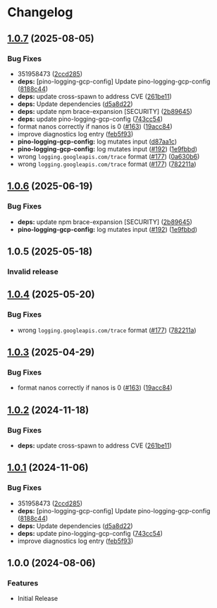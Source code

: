 # Changelog
<!-- markdownlint-disable -->

## [1.0.7](https://github.com/nielm/cloud-solutions/compare/pino-logging-gcp-config-v1.0.6...pino-logging-gcp-config-v1.0.7) (2025-08-05)


### Bug Fixes

* 351958473 ([2ccd285](https://github.com/nielm/cloud-solutions/commit/2ccd2858e6fef6da828a705d264eb6e81d3bd4ef))
* **deps:** [pino-logging-gcp-config] Update pino-logging-gcp-config ([8188c44](https://github.com/nielm/cloud-solutions/commit/8188c44966c14217100ecf1a905dd6f8b08d6bfd))
* **deps:** update cross-spawn to address CVE ([261be11](https://github.com/nielm/cloud-solutions/commit/261be1157445d188e5eb48ae30b0196bde180757))
* **deps:** Update dependencies ([d5a8d22](https://github.com/nielm/cloud-solutions/commit/d5a8d22769796e90d67ddcc0477c206d12abcbf7))
* **deps:** update npm brace-expansion [SECURITY] ([2b89645](https://github.com/nielm/cloud-solutions/commit/2b89645aee6532234218950dfbcd8e8340b4b6df))
* **deps:** update pino-logging-gcp-config ([743cc54](https://github.com/nielm/cloud-solutions/commit/743cc54f76e5991be846be3cabb56b5b43365855))
* format nanos correctly if nanos is 0 ([#163](https://github.com/nielm/cloud-solutions/issues/163)) ([19acc84](https://github.com/nielm/cloud-solutions/commit/19acc8438b5f433ab3b8b82bec6741d1920a23f6))
* improve diagnostics log entry ([feb5f93](https://github.com/nielm/cloud-solutions/commit/feb5f9399dc31868cf57d812fbbe845849fa7240))
* **pino-logging-gcp-config:** log mutates input ([d87aa1c](https://github.com/nielm/cloud-solutions/commit/d87aa1c88bd9b90074eb3ed1a85c67bf0a1aafbb))
* **pino-logging-gcp-config:** log mutates input ([#192](https://github.com/nielm/cloud-solutions/issues/192)) ([1e9fbbd](https://github.com/nielm/cloud-solutions/commit/1e9fbbdb461a92339d8a5649c613e9e07972cb07))
* wrong `logging.googleapis.com/trace` format ([#177](https://github.com/nielm/cloud-solutions/issues/177)) ([0a630b6](https://github.com/nielm/cloud-solutions/commit/0a630b646da0af802f756168eb1ca0de51209eb4))
* wrong `logging.googleapis.com/trace` format ([#177](https://github.com/nielm/cloud-solutions/issues/177)) ([782211a](https://github.com/nielm/cloud-solutions/commit/782211a58e22447cf61be8edf789d2cad0471649))

## [1.0.6](https://github.com/GoogleCloudPlatform/cloud-solutions/compare/pino-logging-gcp-config-v1.0.4...pino-logging-gcp-config-v1.0.6) (2025-06-19)


### Bug Fixes

* **deps:** update npm brace-expansion [SECURITY] ([2b89645](https://github.com/GoogleCloudPlatform/cloud-solutions/commit/2b89645aee6532234218950dfbcd8e8340b4b6df))
* **pino-logging-gcp-config:** log mutates input ([#192](https://github.com/GoogleCloudPlatform/cloud-solutions/issues/192)) ([1e9fbbd](https://github.com/GoogleCloudPlatform/cloud-solutions/commit/1e9fbbdb461a92339d8a5649c613e9e07972cb07))

## 1.0.5 (2025-05-18)

### Invalid release

## [1.0.4](https://github.com/GoogleCloudPlatform/cloud-solutions/compare/pino-logging-gcp-config-v1.0.3...pino-logging-gcp-config-v1.0.4) (2025-05-20)


### Bug Fixes

* wrong `logging.googleapis.com/trace` format ([#177](https://github.com/GoogleCloudPlatform/cloud-solutions/issues/177)) ([782211a](https://github.com/GoogleCloudPlatform/cloud-solutions/commit/782211a58e22447cf61be8edf789d2cad0471649))

## [1.0.3](https://github.com/GoogleCloudPlatform/cloud-solutions/compare/pino-logging-gcp-config-v1.0.2...pino-logging-gcp-config-v1.0.3) (2025-04-29)


### Bug Fixes

* format nanos correctly if nanos is 0 ([#163](https://github.com/GoogleCloudPlatform/cloud-solutions/issues/163)) ([19acc84](https://github.com/GoogleCloudPlatform/cloud-solutions/commit/19acc8438b5f433ab3b8b82bec6741d1920a23f6))

## [1.0.2](https://github.com/GoogleCloudPlatform/cloud-solutions/compare/pino-logging-gcp-config-v1.0.1...pino-logging-gcp-config-v1.0.2) (2024-11-18)


### Bug Fixes

* **deps:** update cross-spawn to address CVE ([261be11](https://github.com/GoogleCloudPlatform/cloud-solutions/commit/261be1157445d188e5eb48ae30b0196bde180757))

## [1.0.1](https://github.com/GoogleCloudPlatform/cloud-solutions/compare/pino-logging-gcp-config-v1.0.0...pino-logging-gcp-config-v1.0.1) (2024-11-06)


### Bug Fixes

* 351958473 ([2ccd285](https://github.com/GoogleCloudPlatform/cloud-solutions/commit/2ccd2858e6fef6da828a705d264eb6e81d3bd4ef))
* **deps:** [pino-logging-gcp-config] Update pino-logging-gcp-config ([8188c44](https://github.com/GoogleCloudPlatform/cloud-solutions/commit/8188c44966c14217100ecf1a905dd6f8b08d6bfd))
* **deps:** Update dependencies ([d5a8d22](https://github.com/GoogleCloudPlatform/cloud-solutions/commit/d5a8d22769796e90d67ddcc0477c206d12abcbf7))
* **deps:** update pino-logging-gcp-config ([743cc54](https://github.com/GoogleCloudPlatform/cloud-solutions/commit/743cc54f76e5991be846be3cabb56b5b43365855))
* improve diagnostics log entry ([feb5f93](https://github.com/GoogleCloudPlatform/cloud-solutions/commit/feb5f9399dc31868cf57d812fbbe845849fa7240))

## 1.0.0 (2024-08-06)


### Features

* Initial Release

<!-- markdownlint-enable -->
